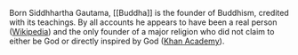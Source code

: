 Born Siddhhartha Gautama, [[Buddha]] is the founder of Buddhism, credited with its teachings. By all accounts he appears to have been a real person ([Wikipedia](https://en.wikipedia.org/wiki/Gautama_Buddha)) and the only founder of a major religion who did not claim to either be God or directly inspired by God ([Khan Academy](https://www.khanacademy.org/humanities/ap-art-history/introduction-cultures-religions-apah/buddhism-apah/a/the-historical-buddha)).